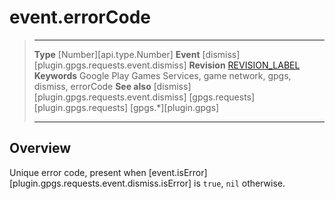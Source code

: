 # event.errorCode

> --------------------- ------------------------------------------------------------------------------------------
> __Type__              [Number][api.type.Number]
> __Event__             [dismiss][plugin.gpgs.requests.event.dismiss]
> __Revision__          [REVISION_LABEL](REVISION_URL)
> __Keywords__          Google Play Games Services, game network, gpgs, dismiss, errorCode
> __See also__          [dismiss][plugin.gpgs.requests.event.dismiss]
>						[gpgs.requests][plugin.gpgs.requests]
>                       [gpgs.*][plugin.gpgs]
> --------------------- ------------------------------------------------------------------------------------------

## Overview

Unique error code, present when [event.isError][plugin.gpgs.requests.event.dismiss.isError] is `true`, `nil` otherwise.